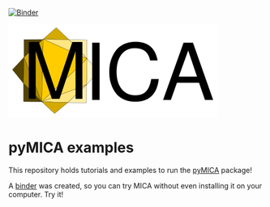 [![Binder](https://mybinder.org/badge_logo.svg)](https://mybinder.org/v2/gh/meteocat/pymica-examples/master?urlpath=/lab/tree/index.ipynb)


[![Logo](https://github.com/meteocat/pymica-examples/blob/master/docs/source/_static/logo.svg)](#)

pyMICA examples
===============

This repository holds tutorials and examples to run the [pyMICA](https://github.com/meteocat/pymica) package!

A [binder](https://mybinder.org/v2/gh/meteocat/pymica-examples/master?urlpath=/lab/tree/index.ipynb) was created, so you can try MICA without even installing it on your computer. Try it!